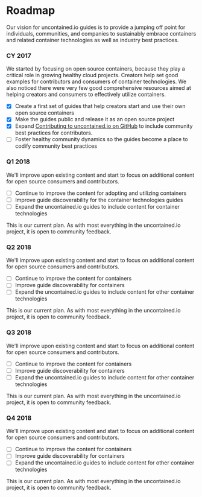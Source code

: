 # Roadmap

Our vision for uncontained.io guides is to provide a jumping off point for individuals, communities, and companies to sustainably embrace containers and related container technologies as well as industry best practices.

### CY 2017

We started by focusing on open source containers, because they play a critical role in growing healthy cloud projects. Creators help set good examples for contributors and consumers of container technologies. We also noticed there were very few good comprehensive resources aimed at helping creators and consumers to effectively utilize containers.

* [x] Create a first set of guides that help creators start and use their own open source containers
* [x] Make the guides public and release it as an open source project
* [x] Expand [Contributing to uncontained.io on GitHub](https://github.com/redhat-cop/CONTRIBUTING.adoc) to include community best practices for contributors.
* [ ] Foster healthy community dynamics so the guides become a place to codify community best practices

### Q1 2018

We'll improve upon existing content and start to focus on additional content for open source consumers and contributors.

* [ ] Continue to improve the content for adopting and utilizing containers
* [ ] Improve guide discoverability for the container technologies guides
* [ ] Expand the uncontained.io guides to include content for container technologies

This is our current plan. As with most everything in the uncontained.io project, it is open to community feedback.

### Q2 2018

We'll improve upon existing content and start to focus on additional content for open source consumers and contributors.

* [ ] Continue to improve the content for containers
* [ ] Improve guide discoverability for containers
* [ ] Expand the uncontained.io guides to include content for other container technologies

This is our current plan. As with most everything in the uncontained.io project, it is open to community feedback.

### Q3 2018

We'll improve upon existing content and start to focus on additional content for open source consumers and contributors.

* [ ] Continue to improve the content for containers
* [ ] Improve guide discoverability for containers
* [ ] Expand the uncontained.io guides to include content for other container technologies

This is our current plan. As with most everything in the uncontained.io project, it is open to community feedback.

### Q4 2018

We'll improve upon existing content and start to focus on additional content for open source consumers and contributors.

* [ ] Continue to improve the content for containers
* [ ] Improve guide discoverability for containers
* [ ] Expand the uncontained.io guides to include content for other container technologies

This is our current plan. As with most everything in the uncontained.io project, it is open to community feedback.
